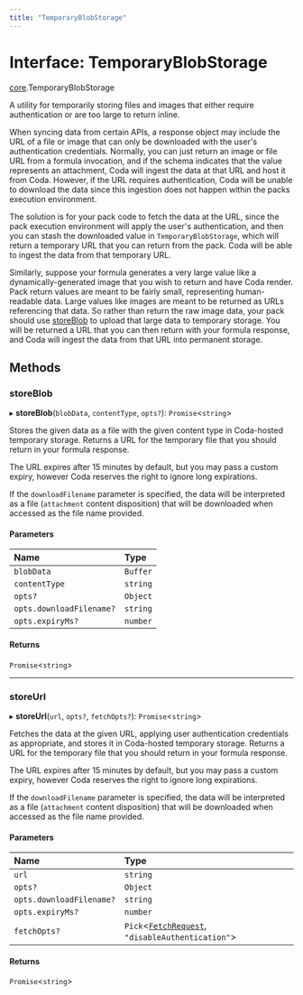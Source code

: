 ```yaml
---
title: "TemporaryBlobStorage"
---
```

# Interface: TemporaryBlobStorage

[core](../modules/core.md).TemporaryBlobStorage

A utility for temporarily storing files and images that either require authentication
or are too large to return inline.

When syncing data from certain APIs, a response object may include the URL of a file or
image that can only be downloaded with the user's authentication credentials. Normally,
you can just return an image or file URL from a formula invocation, and if the schema
indicates that the value represents an attachment, Coda will ingest the data at that URL
and host it from Coda. However, if the URL requires authentication, Coda will be unable
to download the data since this ingestion does not happen within the packs execution
environment.

The solution is for your pack code to fetch the data at the URL, since the pack
execution environment will apply the user's authentication, and then you can
stash the downloaded value in `TemporaryBlobStorage`, which will return a temporary
URL that you can return from the pack. Coda will be able to ingest the data from
that temporary URL.

Similarly, suppose your formula generates a very large value like a dynamically-generated
image that you wish to return and have Coda render. Pack return values are meant to be
fairly small, representing human-readable data. Large values like images are meant to
be returned as URLs referencing that data. So rather than return the raw image data,
your pack should use [storeBlob](core.TemporaryBlobStorage.md#storeblob) to upload that large data to temporary storage.
You will be returned a URL that you can then return with your formula response, and
Coda will ingest the data from that URL into permanent storage.

## Methods

### storeBlob

▸ **storeBlob**(`blobData`, `contentType`, `opts?`): `Promise`<`string`\>

Stores the given data as a file with the given content type in Coda-hosted temporary storage.
Returns a URL for the temporary file that you should return in your formula response.

The URL expires after 15 minutes by default, but you may pass a custom expiry, however
Coda reserves the right to ignore long expirations.

If the `downloadFilename` parameter is specified, the data will be interpreted as a file (`attachment` content
disposition) that will be downloaded when accessed as the file name provided.

#### Parameters

| Name | Type |
| :------ | :------ |
| `blobData` | `Buffer` |
| `contentType` | `string` |
| `opts?` | `Object` |
| `opts.downloadFilename?` | `string` |
| `opts.expiryMs?` | `number` |

#### Returns

`Promise`<`string`\>

___

### storeUrl

▸ **storeUrl**(`url`, `opts?`, `fetchOpts?`): `Promise`<`string`\>

Fetches the data at the given URL, applying user authentication credentials as appropriate,
and stores it in Coda-hosted temporary storage. Returns a URL for the temporary file
that you should return in your formula response.

The URL expires after 15 minutes by default, but you may pass a custom expiry, however
Coda reserves the right to ignore long expirations.

If the `downloadFilename` parameter is specified, the data will be interpreted as a file (`attachment` content
disposition) that will be downloaded when accessed as the file name provided.

#### Parameters

| Name | Type |
| :------ | :------ |
| `url` | `string` |
| `opts?` | `Object` |
| `opts.downloadFilename?` | `string` |
| `opts.expiryMs?` | `number` |
| `fetchOpts?` | `Pick`<[`FetchRequest`](core.FetchRequest.md), ``"disableAuthentication"``\> |

#### Returns

`Promise`<`string`\>
